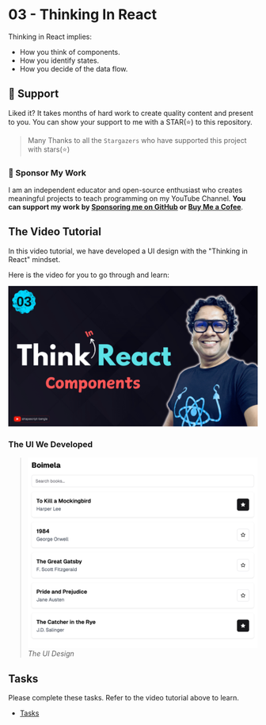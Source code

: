 # 03 - Thinking In React

Thinking in React implies:

- How you think of components.
- How you identify states.
- How you decide of the data flow.

## 🫶 Support
Liked it? It takes months of hard work to create quality content and present to you. You can show your support to me with a STAR(⭐) to this repository.

> Many Thanks to all the `Stargazers` who have supported this project with stars(⭐)

### 🤝 Sponsor My Work
I am an independent educator and open-source enthusiast who creates meaningful projects to teach programming on my YouTube Channel. **You can support my work by [Sponsoring me on GitHub](https://github.com/sponsors/atapas) or [Buy Me a Cofee](https://buymeacoffee.com/tapasadhikary)**.

## The Video Tutorial
In this video tutorial, we have developed a UI design with the "Thinking in React" mindset.

Here is the video for you to go through and learn:

[![03-think-in-react-component](./banner.png)](https://youtu.be/Byy41AxCK88 "Video")

### The UI We Developed

> ![boimela](./boimela/boimela.png)
*The UI Design*

## Tasks
Please complete these tasks. Refer to the video tutorial above to learn.

- [Tasks](./task.md)

